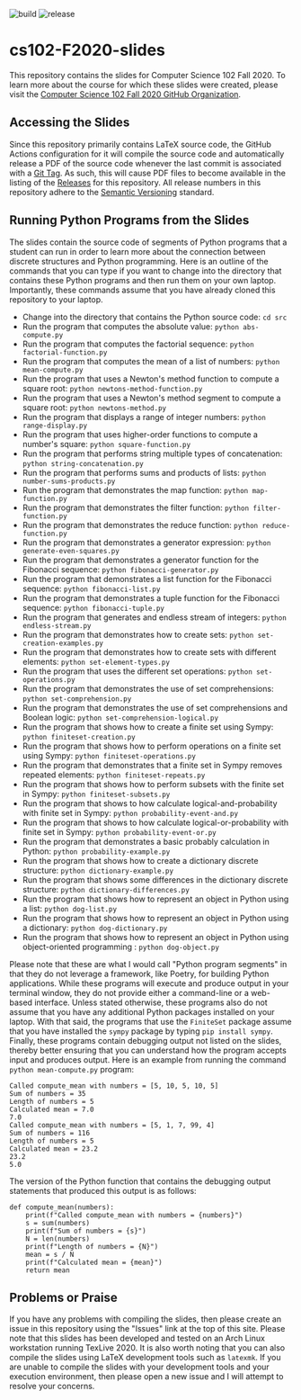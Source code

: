 ![build](../../workflows/build/badge.svg) ![release](../../workflows/release/badge.svg)

# cs102-F2020-slides

This repository contains the slides for Computer Science 102 Fall 2020. To
learn more about the course for which these slides were created, please visit
the [Computer Science 102 Fall 2020 GitHub
Organization](https://github.com/Allegheny-Computer-Science-102-F2020).

## Accessing the Slides

Since this repository primarily contains LaTeX source code, the GitHub Actions
configuration for it will compile the source code and automatically release a
PDF of the source code whenever the last commit is associated with a [Git
Tag](https://git-scm.com/book/en/v2/Git-Basics-Tagging). As such, this will
cause PDF files to become available in the listing of the
[Releases](https://github.com/Allegheny-Computer-Science-102-F2020/cs102-F2020-slides/releases)
for this repository. All release numbers in this repository adhere to the
[Semantic Versioning](http://semver.org/) standard.

## Running Python Programs from the Slides

The slides contain the source code of segments of Python programs that a student
can run in order to learn more about the connection between discrete structures
and Python programming. Here is an outline of the commands that you can type if
you want to change into the directory that contains these Python programs and
then run them on your own laptop. Importantly, these commands assume that you
have already cloned this repository to your laptop.

- Change into the directory that contains the Python source code: `cd src`
- Run the program that computes the absolute value: `python abs-compute.py`
- Run the program that computes the factorial sequence: `python factorial-function.py`
- Run the program that computes the mean of a list of numbers: `python mean-compute.py`
- Run the program that uses a Newton's method function to compute a square root: `python newtons-method-function.py`
- Run the program that uses a Newton's method segment to compute a square root: `python newtons-method.py`
- Run the program that displays a range of integer numbers: `python range-display.py`
- Run the program that uses higher-order functions to compute a number's square: `python square-function.py`
- Run the program that performs string multiple types of concatenation: `python string-concatenation.py`
- Run the program that performs sums and products of lists: `python number-sums-products.py`
- Run the program that demonstrates the map function: `python map-function.py`
- Run the program that demonstrates the filter function: `python filter-function.py`
- Run the program that demonstrates the reduce function: `python reduce-function.py`
- Run the program that demonstrates a generator expression: `python generate-even-squares.py`
- Run the program that demonstrates a generator function for the Fibonacci sequence: `python fibonacci-generator.py`
- Run the program that demonstrates a list function for the Fibonacci sequence: `python fibonacci-list.py`
- Run the program that demonstrates a tuple function for the Fibonacci sequence: `python fibonacci-tuple.py`
- Run the program that generates and endless stream of integers: `python endless-stream.py`
- Run the program that demonstrates how to create sets: `python set-creation-examples.py`
- Run the program that demonstrates how to create sets with different elements: `python set-element-types.py`
- Run the program that uses the different set operations: `python set-operations.py`
- Run the program that demonstrates the use of set comprehensions: `python set-comprehension.py`
- Run the program that demonstrates the use of set comprehensions and Boolean logic: `python set-comprehension-logical.py`
- Run the program that shows how to create a finite set using Sympy: `python finiteset-creation.py`
- Run the program that shows how to perform operations on a finite set using Sympy: `python finiteset-operations.py`
- Run the program that demonstrates that a finite set in Sympy removes repeated elements: `python finiteset-repeats.py`
- Run the program that shows how to perform subsets with the finite set in Sympy: `python finiteset-subsets.py`
- Run the program that shows to how calculate logical-and-probability with finite set in Sympy: `python probability-event-and.py`
- Run the program that shows to how calculate logical-or-probability with finite set in Sympy: `python probability-event-or.py`
- Run the program that demonstrates a basic probably calculation in Python: `python probability-example.py`
- Run the program that shows how to create a dictionary discrete structure: `python dictionary-example.py`
- Run the program that shows some differences in the dictionary discrete structure: `python dictionary-differences.py`
- Run the program that shows how to represent an object in Python using a list: `python dog-list.py`
- Run the program that shows how to represent an object in Python using a dictionary: `python dog-dictionary.py`
- Run the program that shows how to represent an object in Python using object-oriented programming : `python dog-object.py`

Please note that these are what I would call "Python program segments" in that
they do not leverage a framework, like Poetry, for building Python applications.
While these programs will execute and produce output in your terminal window,
they do not provide either a command-line or a web-based interface. Unless
stated otherwise, these programs also do not assume that you have any additional
Python packages installed on your laptop. With that said, the programs that use
the `FiniteSet` package assume that you have installed the `sympy` package by
typing `pip install sympy`. Finally, these programs contain debugging output not
listed on the slides, thereby better ensuring that you can understand how the
program accepts input and produces output. Here is an example from running the
command `python mean-compute.py` program:

```
Called compute_mean with numbers = [5, 10, 5, 10, 5]
Sum of numbers = 35
Length of numbers = 5
Calculated mean = 7.0
7.0
Called compute_mean with numbers = [5, 1, 7, 99, 4]
Sum of numbers = 116
Length of numbers = 5
Calculated mean = 23.2
23.2
5.0
```

The version of the Python function that contains the debugging output statements
that produced this output is as follows:

```
def compute_mean(numbers):
    print(f"Called compute_mean with numbers = {numbers}")
    s = sum(numbers)
    print(f"Sum of numbers = {s}")
    N = len(numbers)
    print(f"Length of numbers = {N}")
    mean = s / N
    print(f"Calculated mean = {mean}")
    return mean
```

## Problems or Praise

If you have any problems with compiling the slides, then please create an
issue in this repository using the "Issues" link at the top of this site. Please
note that this slides has been developed and tested on an Arch Linux
workstation running TexLive 2020. It is also worth noting that you can also
compile the slides using LaTeX development tools such as `latexmk`. If you are
unable to compile the slides with your development tools and your execution
environment, then please open a new issue and I will attempt to resolve your
concerns.
